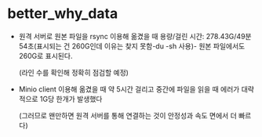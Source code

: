 # better_why_data
- 원격 서버로 원본 파일을 rsync 이용해 옮겼을 때 용량/걸린 시간: 278.43G/49분 54초(표시되는 건 260G인데 이유는 찾지 못함-du -sh 사용)- 원본 파일에서도 260G로 표시된다.

  (라인 수를 확인해 정확히 점검할 예정)
- Minio client 이용해 옮겼을 때 약 5시간 걸리고 중간에 파일을 읽을 때 에러가 대략적으로 1G당 한개가 발생했다

   (그러므로 왠만하면 원격 서버를 통해 연결하는 것이 안정성과 속도 면에서 더 빠르다)
